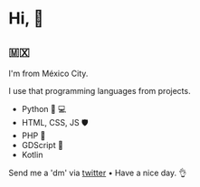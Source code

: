 # Hi, 👋
## 🇲🇽

I'm from México City. 

I use that programming languages from projects.

* Python 🥃 💻
* HTML, CSS, JS 🛡
* PHP 🐘
* GDScript 🤖
* Kotlin 

Send me a 'dm' via [twitter](https://twitter.com/mau_restor) • Have a nice day. 👌
